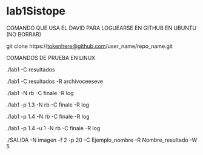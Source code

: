 # lab1Sistope
COMANDO QUE USA EL DAVID PARA LOGUEARSE EN GITHUB EN UBUNTU (NO BORRAR)

git clone https://tokenhere@github.com/user_name/repo_name.git

COMANDOS DE PRUEBA EN LINUX

./lab1 -C resultados

./lab1 -C resultados -R archivoceeseve

./lab1 -N rb  -C finale -R log

./lab1 -p 1.3 -N rb -C finale -R log 

./lab1 -p 1.4 -N rb -C finale -R log 

./lab1 -p 1.4 -u 1 -N rb -C finale -R log 

./SALIDA -N imagen -f 2 -p 20 -C Ejemplo_nombre -R Nombre_resultado -W 5



